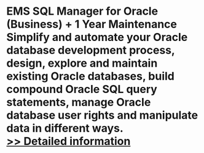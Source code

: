 # EMS SQL Manager for Oracle (Business) + 1 Year Maintenance<br />Simplify and automate your Oracle database development process, design, explore and maintain existing Oracle databases, build compound Oracle SQL query statements, manage Oracle database user rights and manipulate data in different ways.<br />[>> Detailed information](https://secure.shareit.com/shareit/product.html?productid=300125173&affiliateid=200057808)